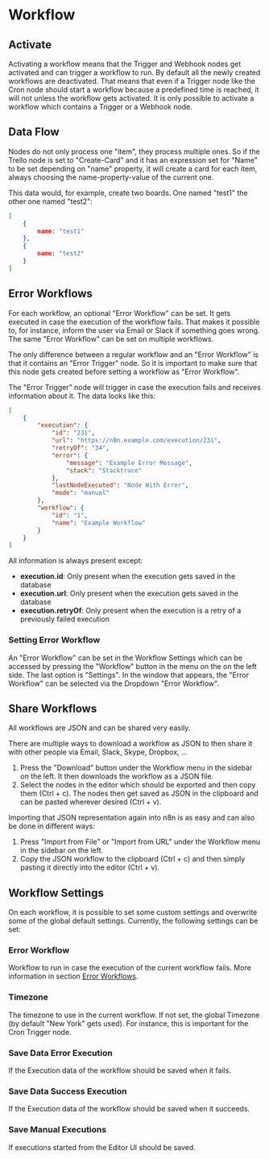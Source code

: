 # Workflow


## Activate

Activating a workflow means that the Trigger and Webhook nodes get activated and can trigger a workflow to run. By default all the newly created workflows are deactivated. That means that even if a Trigger node like the Cron node should start a workflow because a predefined time is reached, it will not unless the workflow gets activated. It is only possible to activate a workflow which contains a Trigger or a Webhook node.


## Data Flow

Nodes do not only process one "item", they process multiple ones. So if the Trello node is set to "Create-Card" and it has an expression set for "Name" to be set depending on "name" property, it will create a card for each item, always choosing the name-property-value of the current one.

This data would, for example, create two boards. One named "test1" the other one named "test2":

```json
[
	{
		name: "test1"
	},
	{
		name: "test2"
	}
]
```


## Error Workflows

For each workflow, an optional "Error Workflow" can be set. It gets executed in case the execution of the workflow fails. That makes it possible to, for instance, inform the user via Email or Slack if something goes wrong. The same "Error Workflow" can be set on multiple workflows.

The only difference between a regular workflow and an "Error Workflow" is that it contains an "Error Trigger" node. So it is important to make sure that this node gets created before setting a workflow as "Error Workflow".

The "Error Trigger" node will trigger in case the execution fails and receives information about it. The data looks like this:

```json
[
	{
		"execution": {
			"id": "231",
			"url": "https://n8n.example.com/execution/231",
			"retryOf": "34",
			"error": {
				"message": "Example Error Message",
				"stack": "Stacktrace"
			},
			"lastNodeExecuted": "Node With Error",
			"mode": "manual"
		},
		"workflow": {
			"id": "1",
			"name": "Example Workflow"
		}
	}
]

```

All information is always present except:
- **execution.id**: Only present when the execution gets saved in the database
- **execution.url**: Only present when the execution gets saved in the database
- **execution.retryOf**: Only present when the execution is a retry of a previously failed execution


### Setting Error Workflow

An "Error Workflow" can be set in the Workflow Settings which can be accessed by pressing the "Workflow" button in the menu on the on the left side. The last option is "Settings". In the window that appears, the "Error Workflow" can be selected via the Dropdown "Error Workflow".


## Share Workflows

All workflows are JSON and can be shared very easily.

There are multiple ways to download a workflow as JSON to then share it with other people via Email, Slack, Skype, Dropbox, …

  1. Press the "Download" button under the Workflow menu in the sidebar on the left. It then downloads the workflow as a JSON file.
  1. Select the nodes in the editor which should be exported and then copy them (Ctrl + c). The nodes then get saved as JSON in the clipboard and can be pasted wherever desired (Ctrl + v).

Importing that JSON representation again into n8n is as easy and can also be done in different ways:

  1. Press "Import from File" or "Import from URL" under the Workflow menu in the sidebar on the left.
  1. Copy the JSON workflow to the clipboard (Ctrl + c) and then simply pasting it directly into the editor (Ctrl + v).


## Workflow Settings

On each workflow, it is possible to set some custom settings and overwrite some of the global default settings. Currently, the following settings can be set:


### Error Workflow

Workflow to run in case the execution of the current workflow fails. More information in section [Error Workflows](#error-workflows).


### Timezone

The timezone to use in the current workflow. If not set, the global Timezone (by default "New York" gets used). For instance, this is important for the Cron Trigger node.


### Save Data Error Execution

If the Execution data of the workflow should be saved when it fails.


### Save Data Success Execution

If the Execution data of the workflow should be saved when it succeeds.


### Save Manual Executions

If executions started from the Editor UI should be saved.
